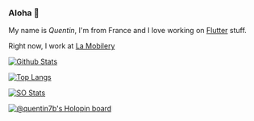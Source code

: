 ### Aloha 🌴

My name is *Quentin*, I'm from France and I love working on [Flutter](https://github.com/flutter/flutter) stuff.

Right now, I work at [La Mobilery](https://github.com/LaMobilery)


[![Github Stats](https://github-readme-stats.vercel.app/api?username=quentin7b&show_icons=true&theme=highcontrast)]((https://github.com/anuraghazra/github-readme-stats))

[![Top Langs](https://github-readme-stats.vercel.app/api/top-langs/?username=quentin7b&layout=compact&theme=highcontrast)](https://github.com/anuraghazra/github-readme-stats)

[![SO Stats](https://stackoverflow-card.vercel.app/?userID=2263121&theme=stackoverflow-dark&showAnimations=false)]()

[![@quentin7b's Holopin board](https://holopin.me/quentin7b)](https://holopin.io/@quentin7b)
